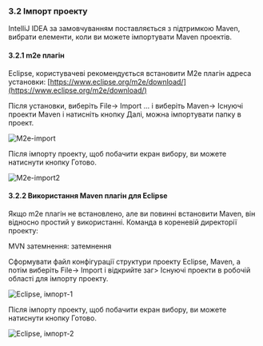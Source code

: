 ### 3.2 Імпорт проекту

IntelliJ IDEA за замовчуванням поставляється з підтримкою Maven, вибрати елементи, коли ви можете імпортувати Maven проектів.

#### 3.2.1 m2e плагін

Eclipse, користувачеві рекомендується встановити M2e плагін адреса установки: [https://www.eclipse.org/m2e/download/](https://www.eclipse.org/m2e/download/)

Після установки, виберіть File-> Import ... і виберіть Maven-> Існуючі проекти Maven і натисніть кнопку Далі, можна імпортувати папку в проект.

![M2e-import](http://webmagic.qiniudn.com/oscimages/104427_eNuc_190591.png)

Після імпорту проекту, щоб побачити екран вибору, ви можете натиснути кнопку Готово.

![M2e-import2](http://webmagic.qiniudn.com/oscimages/104735_6vwG_190591.png)

#### 3.2.2 Використання Maven плагін для Eclipse

Якщо m2e плагін не встановлено, але ви повинні встановити Maven, він відносно простий у використанні. Команда в кореневій директорії проекту:

MVN затемнення: затемнення

Сформувати файл конфігурації структури проекту Eclipse, Maven, а потім виберіть File-> Import і відкрийте заг> Існуючі проекти в робочій області для імпорту проекту.

![Eclipse, імпорт-1](http://webmagic.qiniudn.com/oscimages/100025_DAcy_190591.png)

Після імпорту проекту, щоб побачити екран вибору, ви можете натиснути кнопку Готово.

![Eclipse, імпорт-2](http://webmagic.qiniudn.com/oscimages/100227_73DJ_190591.png)